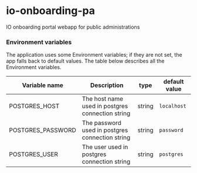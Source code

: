 # io-onboarding-pa
IO onboarding portal webapp for public administrations


### Environment variables

The application uses some Environment variables; if they are not set, the app falls back to default values.
The table below describes all the Environment variables.

| Variable name       | Description                                       | type   | default value |
|---------------------|---------------------------------------------------|--------|---------------|
| POSTGRES_HOST       | The host name used in postgres connection string  | string | `localhost`   |
| POSTGRES_PASSWORD   | The password used in postgres connection string   | string | `password`    |
| POSTGRES_USER       | The user used in postgres connection string       | string | `postgres`    |